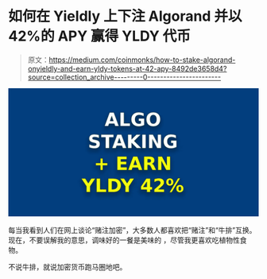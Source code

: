 # 如何在 Yieldly 上下注 Algorand 并以 42%的 APY 赢得 YLDY 代币

> 原文：<https://medium.com/coinmonks/how-to-stake-algorand-onyieldly-and-earn-yldy-tokens-at-42-apy-8492de3658d4?source=collection_archive---------0----------------------->

![](img/1810ccd93c5b1b77031549f98607dfc6.png)

每当我看到人们在网上谈论“赌注加密”，大多数人都喜欢把“赌注”和“牛排”互换。现在，不要误解我的意思，调味好的一餐是美味的 ，尽管我更喜欢吃植物性食物。

不说牛排，就说加密货币跑马圈地吧。